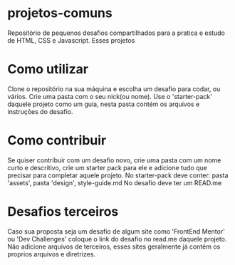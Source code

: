 # projetos-comuns
Repositório de pequenos desafios compartilhados para a pratica e estudo de HTML, CSS e Javascript. Esses projetos 


# Como utilizar
Clone o repositório na sua máquina e escolha um desafio para codar, ou vários. Crie uma pasta com o seu nick(ou nome).
Use o 'starter-pack' daquele projeto como um guia, nesta pasta contém os arquivos e instruções do desafio.


# Como contribuir
Se quiser contribuir com um desafio novo, crie uma pasta com um nome curto e descritivo, crie um starter pack para ele e adicione tudo que precisar para completar aquele projeto.
No starter-pack deve conter: pasta 'assets', pasta 'design', style-guide.md 
No desafio deve ter um READ.me


# Desafios terceiros
Caso sua proposta seja um desafio de algum site como 'FrontEnd Mentor' ou 'Dev Challenges' coloque o link do desafio no read.me daquele projeto. Não adicione arquivos de terceiros, esses sites geralmente já contém os proprios arquivos e diretrizes.

